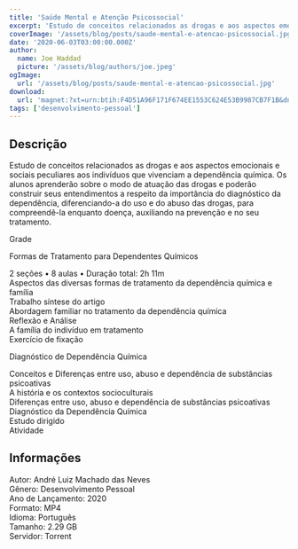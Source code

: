 ```yaml
---
title: 'Saúde Mental e Atenção Psicossocial'
excerpt: 'Estudo de conceitos relacionados as drogas e aos aspectos emocionais e sociais peculiares aos indivíduos que vivenciam a dependência química. Os alunos aprenderão sobre o modo de atuação das drogas e poderão construir seus entendimentos a respeito da importância do diagnóstico da dependênc'
coverImage: '/assets/blog/posts/saude-mental-e-atencao-psicossocial.jpg'
date: '2020-06-03T03:00:00.000Z'
author:
  name: Joe Haddad
  picture: '/assets/blog/authors/joe.jpeg'
ogImage:
  url: '/assets/blog/posts/saude-mental-e-atencao-psicossocial.jpg'
download:
  url: 'magnet:?xt=urn:btih:F4D51A96F171F674EE1553C624E53B9987CB7F1B&dn=Saude.Mental.e.Atencao.Psicossocial&tr=udp%3a%2f%2ftracker.openbittorrent.com%3a1337%2fannounce&tr=udp%3a%2f%2ftracker.opentrackr.org%3a1337%2fannounce'
tags: ['desenvolvimento-pessoal']
---
```

<h2>Descrição</h2>
<p></p><p>Estudo de conceitos relacionados as drogas e aos aspectos emocionais e sociais peculiares aos indivíduos que vivenciam a dependência química. Os alunos aprenderão sobre o modo de atuação das drogas e poderão construir seus entendimentos a respeito da importância do diagnóstico da dependência, diferenciando-a do uso e do abuso das drogas, para compreendê-la enquanto doença, auxiliando na prevenção e no seu tratamento.</p><p>Grade</p><p>Formas de Tratamento para Dependentes Químicos</p><p>2 seções • 8 aulas • Duração total: 2h 11m<br/>Aspectos das diversas formas de tratamento da dependência química e família<br/>Trabalho síntese do artigo<br/>Abordagem familiar no tratamento da dependência química<br/>Reflexão e Análise<br/>A família do indivíduo em tratamento<br/>Exercício de fixação</p><p>Diagnóstico de Dependência Química</p><p>Conceitos e Diferenças entre uso, abuso e dependência de substâncias psicoativas<br/>A história e os contextos socioculturais<br/>Diferenças entre uso, abuso e dependência de substâncias psicoativas<br/>Diagnóstico da Dependência Química<br/>Estudo dirigido<br/>Atividade</p><h2>Informações</h2><p>Autor: André Luiz Machado das Neves<br/>Gênero: Desenvolvimento Pessoal<br/>Ano de Lançamento: 2020<br/>Formato: MP4<br/>Idioma: Português<br/>Tamanho: 2.29 GB<br/>Servidor: Torrent</p>